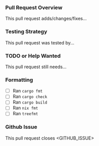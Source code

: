 ### Pull Request Overview

This pull request adds/changes/fixes...

### Testing Strategy

This pull request was tested by...

### TODO or Help Wanted

This pull request still needs...

### Formatting

- [ ] Ran `cargo fmt`
- [ ] Ran `cargo check`
- [ ] Ran `cargo build`
- [ ] Ran `nix fmt`
- [ ] Ran `treefmt`

### Github Issue

This pull request closes <GITHUB_ISSUE>
